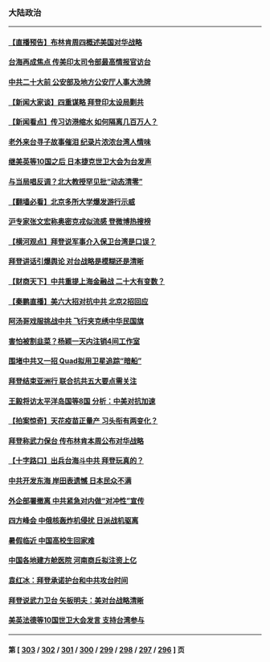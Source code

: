 ### 大陆政治
---
#### [【直播预告】布林肯周四概述美国对华战略](../../pages/ncid277/n13745109.md) 
#### [台海再成焦点 传美印太司令部最高情报官访台](../../pages/ncid277/n13744969.md) 
#### [中共二十大前 公安部及地方公安厅人事大洗牌](../../pages/ncid277/n13745022.md) 
#### [【新闻大家谈】四重谋略 拜登印太设局剿共](../../pages/ncid277/n13744616.md) 
#### [【新闻看点】传习访港缩水 如何隔离几百万人？](../../pages/ncid277/n13744426.md) 
#### [老外来台寻子故事催泪 纪录片浓浓台湾人情味](../../pages/ncid277/n13744778.md) 
#### [继美英等10国之后 日本捷克世卫大会为台发声](../../pages/ncid277/n13744722.md) 
#### [与当局唱反调？北大教授罕见批“动态清零”](../../pages/ncid277/n13744643.md) 
#### [【翻墙必看】北京多所大学爆发游行示威](../../pages/ncid277/n13744610.md) 
#### [沪专家张文宏称奥密克戎似流感 登微博热搜榜](../../pages/ncid277/n13744510.md) 
#### [【横河观点】拜登说军事介入保卫台湾是口误？](../../pages/ncid277/n13744504.md) 
#### [拜登讲话引爆舆论 对台战略是模糊还是清晰](../../pages/ncid277/n13744490.md) 
#### [【财商天下】中共重提上海金融战 二十大有变数？](../../pages/ncid277/n13744442.md) 
#### [【秦鹏直播】美六大招对抗中共 北京2招回应](../../pages/ncid277/n13744499.md) 
#### [阿汤哥戏服挑战中共 飞行夹克绣中华民国旗](../../pages/ncid277/n13744450.md) 
#### [害怕被割韭菜？杨颖一天内注销4间工作室](../../pages/ncid277/n13744479.md) 
#### [围堵中共又一招 Quad拟用卫星追踪“暗船”](../../pages/ncid277/n13744412.md) 
#### [拜登结束亚洲行 联合抗共五大要点需关注](../../pages/ncid277/n13744373.md) 
#### [王毅将访太平洋岛国等8国 分析：中美对抗加速](../../pages/ncid277/n13743965.md) 
#### [【拍案惊奇】天花疫苗正量产 习头衔有两变化？](../../pages/ncid277/n13744413.md) 
#### [拜登称武力保台 传布林肯本周公布对华战略](../../pages/ncid277/n13744378.md) 
#### [【十字路口】出兵台海斗中共 拜登玩真的？](../../pages/ncid277/n13744325.md) 
#### [中共开发东海 岸田表遗憾 日本民众不满](../../pages/ncid277/n13744421.md) 
#### [外企部署撤离 中共紧急对内做“对冲性”宣传](../../pages/ncid277/n13743948.md) 
#### [四方峰会 中俄核轰炸机侵扰 日派战机驱离](../../pages/ncid277/n13744375.md) 
#### [暑假临近 中国高校生回家难](../../pages/ncid277/n13743940.md) 
#### [中国各地建方舱医院 河南商丘拟注资上亿](../../pages/ncid277/n13743837.md) 
#### [袁红冰：拜登承诺护台和中共攻台时间](../../pages/ncid277/n13744152.md) 
#### [拜登说武力卫台 矢板明夫：美对台战略清晰](../../pages/ncid277/n13744095.md) 
#### [美英法德等10国世卫大会发言 支持台湾参与](../../pages/ncid277/n13743925.md) 

---
#### 第 [ [303](./303.md) / [302](./302.md) / [301](./301.md) / [300](./300.md) / [299](./299.md) / [298](./298.md) / [297](./297.md) / [296](./296.md) ] 页
